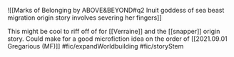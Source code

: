 ![[Marks of Belonging by ABOVE&BEYOND#q2 Inuit goddess of sea beast migration origin story involves severing her fingers]]

This might be cool to riff off of for [[Verraine]] and the [[snapper]] origin story. Could make for a good microfiction idea on the order of [[2021.09.01 Gregarious (MF)]] #fic/expandWorldbuilding #fic/storyStem 
